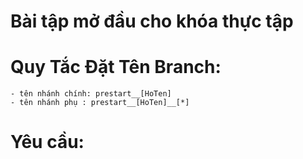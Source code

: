 # Bài tập mở đầu cho khóa thực tập

# Quy Tắc Đặt Tên Branch:
    - tên nhánh chính: prestart__[HoTen]
    - tên nhánh phụ : prestart__[HoTen]__[*]
  
# Yêu cầu:


